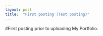 ```yaml
---
layout: post
title:  "First posting (Test posting)"
---
```


#First posting prior to uploading My Portfolio.
